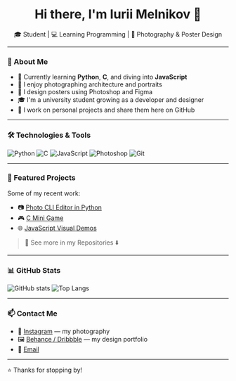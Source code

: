<h1 align="center">Hi there, I'm Iurii Melnikov 👋</h1>

<p align="center">
  🎓 Student | 💻 Learning Programming | 🎨 Photography & Poster Design
</p>

---

### 🧠 About Me

- 🔭 Currently learning **Python**, **C**, and diving into **JavaScript**
- 📸 I enjoy photographing architecture and portraits
- 🎨 I design posters using Photoshop and Figma
- 🎓 I'm a university student growing as a developer and designer
- 🧰 I work on personal projects and share them here on GitHub

---

### 🛠️ Technologies & Tools

![Python](https://img.shields.io/badge/-Python-000?style=flat&logo=python)
![C](https://img.shields.io/badge/-C-000?style=flat&logo=c)
![JavaScript](https://img.shields.io/badge/-JavaScript-000?style=flat&logo=javascript)
![Photoshop](https://img.shields.io/badge/-Photoshop-000?style=flat&logo=adobe-photoshop)
![Git](https://img.shields.io/badge/-Git-000?style=flat&logo=git)

---

### 📂 Featured Projects

Some of my recent work:

- 📷 [Photo CLI Editor in Python](https://github.com/yurbas-art/photo-cli)
- 🎮 [C Mini Game](https://github.com/yurbas-art/c-mini-game)
- 🌐 [JavaScript Visual Demos](https://github.com/yurbas-art/js-visuals)

> 🔗 See more in my Repositories ⬇️

---

### 📊 GitHub Stats

![GitHub stats](https://github-readme-stats.vercel.app/api?username=yurbas-art&show_icons=true&theme=radical)
![Top Langs](https://github-readme-stats.vercel.app/api/top-langs/?username=yurbas-art&layout=compact)

---

### 📫 Contact Me

- 📸 [Instagram](https://instagram.com/...) — my photography  
- 🖼️ [Behance / Dribbble](https://behance.net/...) — my design portfolio  
- 💌 [Email](mailto:youremail@example.com)

---


⭐️ Thanks for stopping by!
